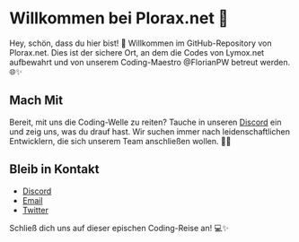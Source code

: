 # Willkommen bei Plorax.net 🚀 

Hey, schön, dass du hier bist! 👋 Willkommen im GitHub-Repository von Plorax.net. Dies ist der sichere Ort, an dem die Codes von Lymox.net aufbewahrt und von unserem Coding-Maestro @FlorianPW betreut werden. 🌐✨

## Mach Mit

Bereit, mit uns die Coding-Welle zu reiten? Tauche in unseren [Discord](https://discord.gg/plorax) ein und zeig uns, was du drauf hast. Wir suchen immer nach leidenschaftlichen Entwicklern, die sich unserem Team anschließen wollen. 🚀👾

## Bleib in Kontakt

- [Discord](https://discord.gg/plorax)
- [Email](mailto:mail@plorax.net)
- [Twitter](https://twitter.com/plorax)

Schließ dich uns auf dieser epischen Coding-Reise an! 💻✨
